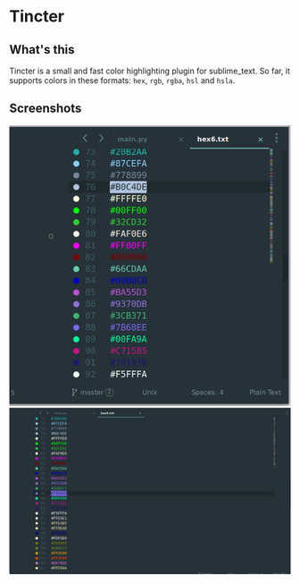 # Tincter


## What's this

Tincter is a small and fast color highlighting plugin for sublime_text.
So far, it supports colors in these formats: `hex`, `rgb`, `rgba`, `hsl` and `hsla`.

## Screenshots

![](images/tincter.png)
![](images/tincter2.png)
